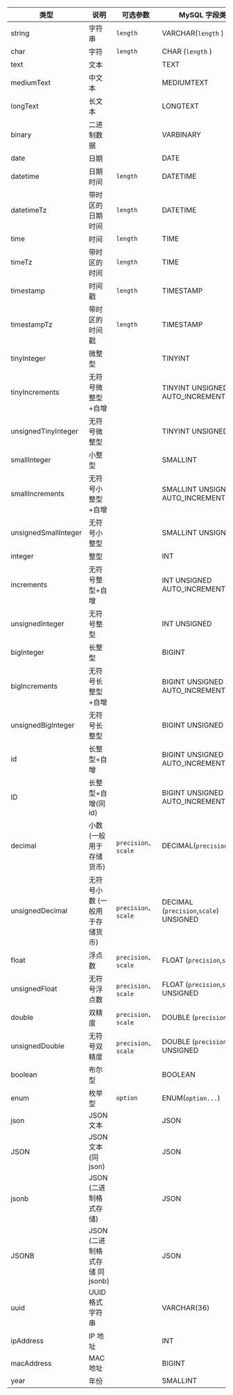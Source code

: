 
| 类型                 | 说明                           | 可选参数             | MySQL 字段类型                         |
| -------------------- | ------------------------------ | -------------------- | -------------------------------------- |
| string               | 字符串                         | `length`             | VARCHAR(`length` )                     |
| char                 | 字符                           | `length`             | CHAR (`length` )                       |
| text                 | 文本                           |                      | TEXT                                   |
| mediumText           | 中文本                         |                      | MEDIUMTEXT                             |
| longText             | 长文本                         |                      | LONGTEXT                               |
| binary               | 二进制数据                     |                      | VARBINARY                              |
| date                 | 日期                           |                      | DATE                                   |
| datetime             | 日期时间                       | `length`             | DATETIME                               |
| datetimeTz           | 带时区的日期时间               | `length`             | DATETIME                               |
| time                 | 时间                           | `length`             | TIME                                   |
| timeTz               | 带时区的时间                   | `length`             | TIME                                   |
| timestamp            | 时间戳                         | `length`             | TIMESTAMP                              |
| timestampTz          | 带时区的时间戳                 | `length`             | TIMESTAMP                              |
| tinyInteger          | 微整型                         |                      | TINYINT                                |
| tinyIncrements       | 无符号微整型+自增              |                      | TINYINT UNSIGNED AUTO_INCREMENT        |
| unsignedTinyInteger  | 无符号微整型                   |                      | TINYINT UNSIGNED                       |
| smallInteger         | 小整型                         |                      | SMALLINT                               |
| smallIncrements      | 无符号小整型+自增              |                      | SMALLINT UNSIGNED AUTO_INCREMENT       |
| unsignedSmallInteger | 无符号小整型                   |                      | SMALLINT UNSIGNED                      |
| integer              | 整型                           |                      | INT                                    |
| increments           | 无符号整型+自增                |                      | INT UNSIGNED AUTO_INCREMENT            |
| unsignedInteger      | 无符号整型                     |                      | INT UNSIGNED                           |
| bigInteger           | 长整型                         |                      | BIGINT                                 |
| bigIncrements        | 无符号长整型+自增              |                      | BIGINT UNSIGNED AUTO_INCREMENT         |
| unsignedBigInteger   | 无符号长整型                   |                      | BIGINT UNSIGNED                        |
| id                   | 长整型+自增                    |                      | BIGINT UNSIGNED AUTO_INCREMENT         |
| ID                   | 长整型+自增(同 id)             |                      | BIGINT UNSIGNED AUTO_INCREMENT         |
| decimal              | 小数(一般用于存储货币)         | `precision`、`scale` | DECIMAL(`precision`,`scale`)           |
| unsignedDecimal      | 无符号小数 (一般用于存储货币)  | `precision`、`scale` | DECIMAL (`precision`,`scale`) UNSIGNED |
| float                | 浮点数                         | `precision`、`scale` | FLOAT (`precision`,`scale`)            |
| unsignedFloat        | 无符号浮点数                   | `precision`、`scale` | FLOAT (`precision`,`scale`) UNSIGNED   |
| double               | 双精度                         | `precision`、`scale` | DOUBLE (`precision`,`scale`)           |
| unsignedDouble       | 无符号双精度                   | `precision`、`scale` | DOUBLE (`precision`,`scale`) UNSIGNED  |
| boolean              | 布尔型                         |                      | BOOLEAN                                |
| enum                 | 枚举型                         | `option`             | ENUM(`option...`)                      |
| json                 | JSON 文本                      |                      | JSON                                   |
| JSON                 | JSON 文本(同 json)             |                      | JSON                                   |
| jsonb                | JSON (二进制格式存储)          |                      | JSON                                   |
| JSONB                | JSON (二进制格式存储 同 jsonb) |                      | JSON                                   |
| uuid                 | UUID 格式字符串                |                      | VARCHAR(36)                            |
| ipAddress            | IP 地址                        |                      | INT                                    |
| macAddress           | MAC 地址                       |                      | BIGINT                                 |
| year                 | 年份                           |                      | SMALLINT                               |